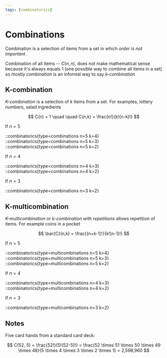 ```yaml
---
tags: [combinatorics]
---
```


# Combinations

Combination is a selection of items from a set in which _order is not important_ .

Combination of all items -- $C(n,n)$, does not make mathematical sense because it's always equals 1 (one possible way to combine all items in a set) so mostly _combination_ is an informal way to say _k-combination_

## K-combination

_K-combination_ is a selection of $k$ items from a set.
For examples, lottery numbers, salad ingredients

$$
	C(n) = 1 \quad \quad C(n,k) = \frac{n!}{k!(n-k)!}
$$

If $n=5$

::combinatorics{type=combinations n=5 k=4}
::combinatorics{type=combinations n=5 k=3}
::combinatorics{type=combinations n=5 k=2}

If $n=4$

::combinatorics{type=combinations n=4 k=3}
::combinatorics{type=combinations n=4 k=2}

If $n=3$

::combinatorics{type=combinations n=3 k=2}

## K-multicombination

_K-multicombination_ or _k-combination with repetitions_ allows repetition of items.
For example coins in a pocket

$$
	\bar{C}(n,k) = \frac{(n+k-1)!}{k!(n-1)!}
$$

If $n=5$

::combinatorics{type=multicombinations n=5 k=4}
::combinatorics{type=multicombinations n=5 k=3}
::combinatorics{type=multicombinations n=5 k=2}

If $n=4$

::combinatorics{type=multicombinations n=4 k=3}
::combinatorics{type=multicombinations n=4 k=2}

If $n=3$

::combinatorics{type=multicombinations n=3 k=2}

## Notes

Five card hands from a standard card deck:

$$
	C(52, 5) = \frac{52!}{5!(52-5)!} = \frac{52 \times 51 \times 50 \times 49 \times 48}{5 \times 4 \times 3 \times 2 \times 1} = 2,598,960
$$
